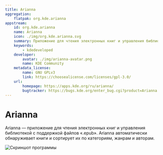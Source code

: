 ```yaml
---
title: Arianna
aggregation:
    flatpak: org.kde.arianna
appstream:
    id: org.kde.arianna
    name: Arianna
    icon: ./img/org.kde.arianna.svg
    summary: Приложение для чтения электронных книг и управления библиотекой.
    keywords:
        - kdedeveloped
    developer:
        avatar: ./img/arianna-avatar.png 
        name: KDE Community
    metadata_license: 
        name: GNU GPLv3
        link: https://choosealicense.com/licenses/gpl-3.0/
    url: 
        homepage: https://apps.kde.org/ru/arianna/
        bugtracker: https://bugs.kde.org/enter_bug.cgi?product=Arianna
---
```


# Arianna

Arianna — приложение для чтения электронных книг и управления библиотекой с поддержкой файлов «.epub». Arianna автоматически обнаруживает книги и сортирует их по категориям, жанрам и авторам.

![Скриншот программы](https://cdn.kde.org/screenshots/arianna/library-view.png)

<!--@include: @apps/_parts/install/content-flatpak.md-->